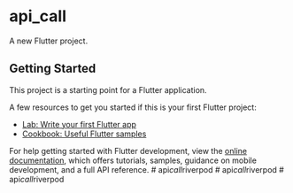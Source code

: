 # api_call

A new Flutter project.

## Getting Started

This project is a starting point for a Flutter application.

A few resources to get you started if this is your first Flutter project:

- [Lab: Write your first Flutter app](https://docs.flutter.dev/get-started/codelab)
- [Cookbook: Useful Flutter samples](https://docs.flutter.dev/cookbook)

For help getting started with Flutter development, view the
[online documentation](https://docs.flutter.dev/), which offers tutorials,
samples, guidance on mobile development, and a full API reference.
#   a p i _ c a l l _ r i v e r p o d  
 #   a p i _ c a l l _ r i v e r p o d  
 #   a p i _ c a l l _ r i v e r p o d  
 